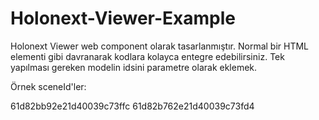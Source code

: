 # Holonext-Viewer-Example

Holonext Viewer web component olarak tasarlanmıştır. Normal bir HTML elementi gibi davranarak kodlara kolayca entegre edebilirsiniz. Tek yapılması gereken modelin idsini parametre olarak eklemek.

Örnek sceneId'ler:

61d82bb92e21d40039c73ffc
61d82b762e21d40039c73fd4
